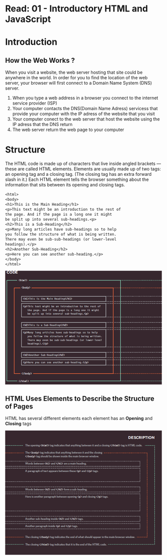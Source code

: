 
# Read: 01 - Introductory HTML and JavaScript

# Introduction
## **How the Web Works ?**

  When you visit a website, the web server hosting that site could be anywhere in the world. In order for you to find the location of the web server, your browser will first   connect to a Domain Name System (DNS) server.
  
  1. When you type a web address in a browser you connect to the internet service provider (ISP) 
  2. Your computer contacts the DNS(Domain Name Adress) servicess that provide your computer with the IP adress of the website that you visit
  3. Your computer conect to the web server that host the website using the IP adress that the DNS return
  4. The web server return the web page to your computer
  
  

# Structure

   The HTML code is made up of characters that live inside angled brackets — these are called HTML elements. Elements are usually made up of two tags: an opening tag and a closing tag. (The closing tag has an extra forward slash in it.) Each HTML element tells the browser something about the information that sits between its opening and closing tags.

    <html>
    <body>
    <h1>This is the Main Heading</h1>
    <p>This text might be an introduction to the rest of
    the page. And if the page is a long one it might
    be split up into several sub-headings.<p>
    <h2>This is a Sub-Heading</h2>
    <p>Many long articles have sub-headings so to help
    you follow the structure of what is being written.
    There may even be sub-sub-headings (or lower-level
    headings).</p>
    <h2>Another Sub-Heading</h2>
    <p>Here you can see another sub-heading.</p>
    </body>
    </html>
    
   ![Html Structure](htmlstructure.png)
      
 ## HTML Uses Elements to Describe the Structure of Pages 
  HTML has several different elements each element has an **Opening** and **Closing** tags
  
  ![Description](desc.png)
  
  
  
  
  
  
  
  
